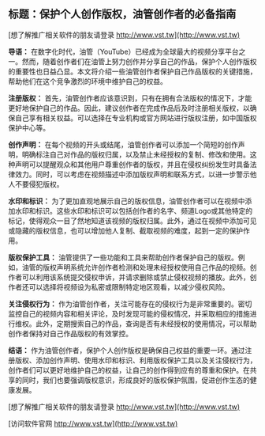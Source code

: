 ## **标题：保护个人创作版权，油管创作者的必备指南**

[想了解推广相关软件的朋友请登录 http://www.vst.tw](http://www.vst.tw)

**导语：**
在数字化时代，油管（YouTube）已经成为全球最大的视频分享平台之一。然而，随着创作者们在油管上努力创作并分享自己的作品，保护个人创作版权的重要性也日益凸显。本文将介绍一些油管创作者保护自己作品版权的关键措施，帮助他们在这个竞争激烈的环境中维护自己的权益。

**注册版权：**
首先，油管创作者应该意识到，只有在拥有合法版权的情况下，才能更好地保护自己的作品。因此，建议创作者在完成作品后及时注册相关版权，以确保自己享有相关权益。可以选择在专业机构或官方网站进行版权注册，如中国版权保护中心等。

**创作声明：**
在每个视频的开头或结尾，油管创作者可以添加一个简短的创作声明，明确标注自己对作品的版权归属，以及禁止未经授权的复制、修改和使用。这种声明可以提醒观众和其他用户尊重创作者的版权，并且在侵权纠纷发生时具备法律效力。同时，可以考虑在视频描述中添加版权声明和联系方式，以进一步警示他人不要侵犯版权。

**水印和标识：**
为了更加直观地展示自己的版权信息，油管创作者可以在视频中添加水印和标识。这些水印和标识可以包括创作者的名字、频道Logo或其他特定的标记，使得观众一目了然地知道该视频的版权归属。此外，通过在视频中添加可见或隐藏的版权信息，也可以增加他人复制、截取视频的难度，起到一定的保护作用。

**版权保护工具：**
油管提供了一些功能和工具来帮助创作者保护自己的版权。例如，油管的版权声明系统允许创作者检测和处理未经授权使用自己作品的视频。创作者可以利用该系统提交侵权申诉，并请求删除或禁止侵权视频的播放。此外，创作者还可以选择将视频设为私密或限制特定地区观看，以减少侵权风险。

**关注侵权行为：**
作为油管创作者，关注可能存在的侵权行为是非常重要的。密切监控自己的视频内容和相关评论，及时发现可能的侵权情况，并采取相应的措施进行维权。此外，定期搜索自己的作品，查询是否有未经授权的使用情况，可以帮助创作者保持对自己作品版权的有效掌控。

**结语：**
作为油管创作者，保护个人创作版权是确保自己权益的重要一环。通过注册版权、添加创作声明、使用水印和标识、利用版权保护工具以及关注侵权行为，创作者们可以更好地维护自己的权益，让自己的创作得到应有的尊重和保护。在共享的同时，我们也要强调版权意识，形成良好的版权保护氛围，促进创作生态的健康发展。

[想了解推广相关软件的朋友请登录 http://www.vst.tw](http://www.vst.tw)


[访问软件官网 http://www.vst.tw](http://www.vst.tw)

